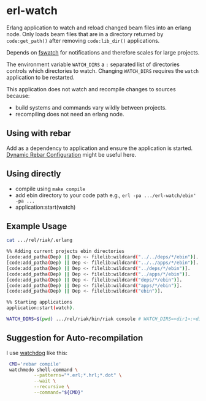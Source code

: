 erl-watch
=========

Erlang application to watch and reload changed beam files into an
erlang node. Only loads beam files that are in a directory returned by
`code:get_path()` after removing `code:lib_dir()` applications.

Depends on [fswatch](https://github.com/emcrisostomo/fswatch) for
notifications and therefore scales for large projects.

The environment variable `WATCH_DIRS` a `:` separated list of
directories controls which directories to watch. Changing `WATCH_DIRS`
requires the `watch` application to be restarted.

This application does not watch and recompile changes to sources
because:

- build systems and commands vary wildly between projects.
- recompiling does not need an erlang node.

Using with rebar
----------------

Add as a dependency to application and ensure the
application is started.
[Dynamic Rebar Configuration](https://github.com/rebar/rebar/wiki/Dynamic-configuration)
might be useful here.

Using directly
--------------

* compile using `make compile`
* add ebin directory to your code path
  e.g., `erl -pa .../erl-watch/ebin' -pa ...`
* application:start(watch)

Example Usage
-------------
```sh
cat .../rel/riak/.erlang

%% Adding current projects ebin directories
[code:add_patha(Dep) || Dep <- filelib:wildcard("../../deps/*/ebin")].
[code:add_patha(Dep) || Dep <- filelib:wildcard("../../apps/*/ebin")].
[code:add_patha(Dep) || Dep <- filelib:wildcard("../deps/*/ebin")].
[code:add_patha(Dep) || Dep <- filelib:wildcard("../apps/*/ebin")].
[code:add_patha(Dep) || Dep <- filelib:wildcard("deps/*/ebin")].
[code:add_patha(Dep) || Dep <- filelib:wildcard("apps/*/ebin")].
[code:add_patha(Dep) || Dep <- filelib:wildcard("ebin")].

%% Starting applications
application:start(watch).

WATCH_DIRS=$(pwd) .../rel/riak/bin/riak console # WATCH_DIRS=<dir1>:<dir2> watches <dir1> and <dir2> for changes
```

Suggestion for Auto-recompilation
---------------------------------

I use [watchdog](https://pypi.python.org/pypi/watchdog) like this:

```sh
 CMD='rebar compile'
 watchmedo shell-command \
          --patterns="*.erl;*.hrl;*.dot" \
          --wait \
          --recursive \
          --command="${CMD}"
```